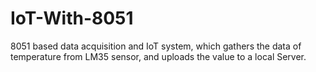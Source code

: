 # IoT-With-8051
8051 based data acquisition and IoT system, which gathers the data of temperature from LM35 sensor, and uploads the value to a local Server.
